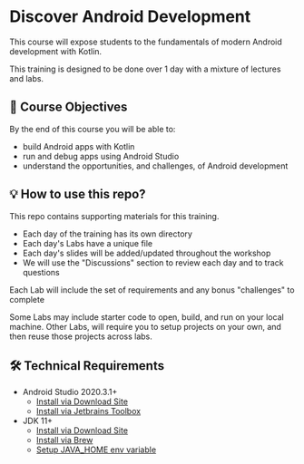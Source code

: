 # Discover Android Development
This course will expose students to the fundamentals of modern Android development with Kotlin.

This training is designed to be done over 1 day with a mixture of lectures and labs.

## 📝 Course Objectives
By the end of this course you will be able to:
- build Android apps with Kotlin
- run and debug apps using Android Studio
- understand the opportunities, and challenges, of Android development


## 💡 How to use this repo?
This repo contains supporting materials for this training.
- Each day of the training has its own directory
- Each day's Labs have a unique file
- Each day's slides will be added/updated throughout the workshop
- We will use the "Discussions" section to review each day and to track questions

Each Lab will include the set of requirements and any bonus "challenges" to complete

Some Labs may include starter code to open, build, and run on your local machine.
Other Labs, will require you to setup projects on your own, and then reuse those projects across labs.

## 🛠 Technical Requirements
- Android Studio 2020.3.1+
    - [Install via Download Site](https://developer.android.com/studio)
    - [Install via Jetbrains Toolbox](https://www.jetbrains.com/toolbox-app/)
- JDK 11+
    - [Install via Download Site](https://adoptopenjdk.net/index.html)
    - [Install via Brew](https://github.com/AdoptOpenJDK/homebrew-openjdk)
    - [Setup JAVA_HOME env variable](https://docs.oracle.com/cd/E19182-01/821-0917/inst_jdk_javahome_t/index.html)
